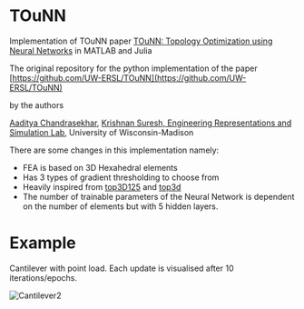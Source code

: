 # TOuNN
Implementation of TOuNN paper [TOuNN: Topology Optimization using Neural Networks](https://link.springer.com/article/10.1007/s00158-020-02748-4) in MATLAB and Julia

The original repository for the python implementation of the paper [https://github.com/UW-ERSL/TOuNN](https://github.com/UW-ERSL/TOuNN)

by the authors

[Aaditya Chandrasekhar](https://aadityacs.github.io/), [Krishnan Suresh, Engineering Representations and Simulation Lab](https://ersl.wisc.edu), University of Wisconsin-Madison

There are some changes in this implementation namely:
+ FEA is based on 3D Hexahedral elements
+ Has 3 types of gradient thresholding to choose from
+ Heavily inspired from [top3D125](https://arxiv.org/pdf/2005.05436.pdf) and [top3d](https://www.top3d.app/)
+ The number of trainable parameters of the Neural Network is dependent on the number of elements but with 5 hidden layers.

# Example
Cantilever with point load. Each update is visualised after 10 iterations/epochs.

![Cantilever2](https://user-images.githubusercontent.com/54637647/163804538-060d40b8-b86e-4a1c-b784-0cd9b2cbf83e.gif)
